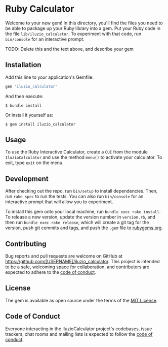 # Ruby Calculator

Welcome to your new gem! In this directory, you'll find the files you need to be able to package up your Ruby library into a gem. Put your Ruby code in the file `lib/iluzio_calculator`. To experiment with that code, run `bin/console` for an interactive prompt.

TODO: Delete this and the text above, and describe your gem

## Installation

Add this line to your application's Gemfile:

```ruby
gem 'iluzio_calculator'
```

And then execute:

    $ bundle install

Or install it yourself as:

    $ gem install iluzio_calculator

## Usage

To use the Ruby Interactive Calculator, create a `CUI` from the module `IluzioCalculator` and use the method `menu()` to activate your calculator. To exit, type `exit` on the menu.

## Development

After checking out the repo, run `bin/setup` to install dependencies. Then, run `rake spec` to run the tests. You can also run `bin/console` for an interactive prompt that will allow you to experiment.

To install this gem onto your local machine, run `bundle exec rake install`. To release a new version, update the version number in `version.rb`, and then run `bundle exec rake release`, which will create a git tag for the version, push git commits and tags, and push the `.gem` file to [rubygems.org](https://rubygems.org).

## Contributing

Bug reports and pull requests are welcome on GitHub at https://github.com/[USERNAME]/iluzio_calculator. This project is intended to be a safe, welcoming space for collaboration, and contributors are expected to adhere to the [code of conduct](https://github.com/[USERNAME]/iluzio_calculator/blob/master/CODE_OF_CONDUCT.md).


## License

The gem is available as open source under the terms of the [MIT License](https://opensource.org/licenses/MIT).

## Code of Conduct

Everyone interacting in the IluzioCalculator project's codebases, issue trackers, chat rooms and mailing lists is expected to follow the [code of conduct](https://github.com/[USERNAME]/iluzio_calculator/blob/master/CODE_OF_CONDUCT.md).

